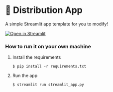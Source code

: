 # 🎈 Distribution App

A simple Streamlit app template for you to modify!

[![Open in Streamlit](https://static.streamlit.io/badges/streamlit_badge_black_white.svg)](https://distribution-8s0zdjjhyfo.streamlit.app/)

### How to run it on your own machine

1. Install the requirements

   ```
   $ pip install -r requirements.txt
   ```

2. Run the app

   ```
   $ streamlit run streamlit_app.py
   ```
